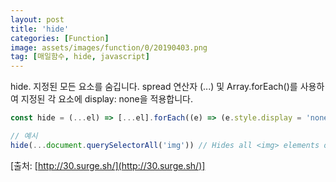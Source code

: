 ```yaml
---
layout: post
title: 'hide'
categories: [Function]
image: assets/images/function/0/20190403.png
tag: [매일함수, hide, javascript]
---
```


hide. 지정된 모든 요소를 숨깁니다. spread 연산자 (...) 및 Array.forEach()를 사용하여 지정된 각 요소에 display: none을 적용합니다.

```javascript
const hide = (...el) => [...el].forEach((e) => (e.style.display = 'none'))

// 예시
hide(...document.querySelectorAll('img')) // Hides all <img> elements on the page
```

[출처: [http://30.surge.sh/](http://30.surge.sh/)]
